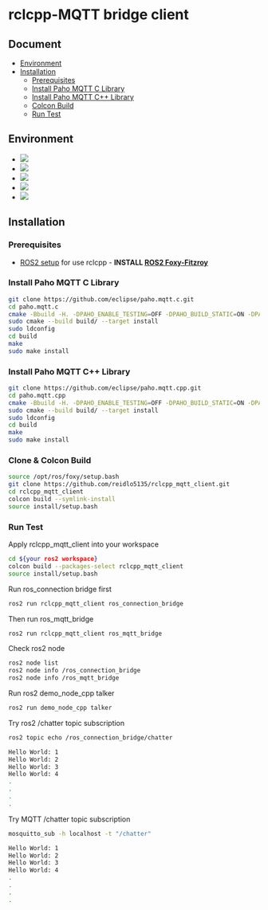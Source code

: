 # rclcpp-MQTT bridge client

## Document
  - [Environment](#environment)
  - [Installation](#installation)
    - [Prerequisites](#prerequisites)
    - [Install Paho MQTT C Library](#install-paho-mqtt-c-library)
    - [Install Paho MQTT C++ Library](#install-paho-mqtt-c-library-1)
    - [Colcon Build](#clone--colcon-build)
    - [Run Test](#run-test)

## Environment
* <img src="https://img.shields.io/badge/cpp-magenta?style=for-the-badge&logo=cplusplus&logoColor=white">
* <img src="https://img.shields.io/badge/cmake-064F8C?style=for-the-badge&logo=cmake&logoColor=white">
* <img src="https://img.shields.io/badge/mqtt-660066?style=for-the-badge&logo=mqtt&logoColor=white">
* <img src="https://img.shields.io/badge/ROS2-22314E?style=for-the-badge&logo=ros&logoColor=white">
* <img src="https://img.shields.io/badge/ubuntu-E95420?style=for-the-badge&logo=ubuntu&logoColor=white">

## Installation

### Prerequisites
- [ROS2 setup](https://index.ros.org/doc/ros2/Installation/) for use rclcpp -
  **INSTALL [ROS2 Foxy-Fitzroy](https://docs.ros.org/en/foxy/Installation/Ubuntu-Install-Debians.html)**

### Install Paho MQTT C Library
```bash
git clone https://github.com/eclipse/paho.mqtt.c.git
cd paho.mqtt.c
cmake -Bbuild -H. -DPAHO_ENABLE_TESTING=OFF -DPAHO_BUILD_STATIC=ON -DPAHO_WITH_SSL=ON -DPAHO_HIGH_PERFORMANCE=ON
sudo cmake --build build/ --target install
sudo ldconfig
cd build
make
sudo make install
```

### Install Paho MQTT C++ Library
```bash
git clone https://github.com/eclipse/paho.mqtt.cpp.git
cd paho.mqtt.cpp
cmake -Bbuild -H. -DPAHO_ENABLE_TESTING=OFF -DPAHO_BUILD_STATIC=ON -DPAHO_WITH_SSL=ON -DPAHO_HIGH_PERFORMANCE=ON
sudo cmake --build build/ --target install
sudo ldconfig
cd build
make
sudo make install
```

### Clone & Colcon Build
```bash
source /opt/ros/foxy/setup.bash
git clone https://github.com/reidlo5135/rclcpp_mqtt_client.git
cd rclcpp_mqtt_client
colcon build --symlink-install
source install/setup.bash
```

### Run Test
Apply rclcpp_mqtt_client into your workspace
```bash
cd ${your ros2 workspace}
colcon build --packages-select rclcpp_mqtt_client
source install/setup.bash
```

Run ros_connection bridge first
```bash
ros2 run rclcpp_mqtt_client ros_connection_bridge
```

Then run ros_mqtt_bridge
```bash
ros2 run rclcpp_mqtt_client ros_mqtt_bridge
```

Check ros2 node
```bash
ros2 node list
ros2 node info /ros_connection_bridge
ros2 node info /ros_mqtt_bridge
```
Run ros2 demo_node_cpp talker
```bash
ros2 run demo_node_cpp talker
```

Try ros2 /chatter topic subscription
```bash
ros2 topic echo /ros_connection_bridge/chatter

Hello World: 1
Hello World: 2
Hello World: 3
Hello World: 4
.
.
.
.
```

Try MQTT /chatter topic subscription
```bash
mosquitto_sub -h localhost -t "/chatter"

Hello World: 1
Hello World: 2
Hello World: 3
Hello World: 4
.
.
.
.
```